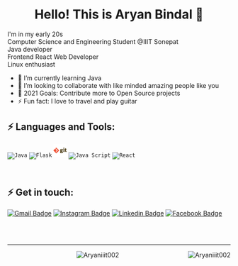 <span align="center">
 <h1>Hello! This is Aryan Bindal 👋</h1>
  </span>

I'm in my early 20s         
Computer Science and Engineering Student @IIIT Sonepat        
Java developer      
Frontend React Web Developer        
Linux enthusiast                     

- 🌱 I’m currently learning Java
- 👯 I’m looking to collaborate with like minded amazing people like you
- 🥅 2021 Goals: Contribute more to Open Source projects
- ⚡ Fun fact: I love to travel and play guitar  


<!-- Portfolio: https://aryaniiit002-portfolio-site.netlify.app/           -->



## ⚡ Languages and Tools:

<code><img height="30" width="30" alt="Java" src="https://encrypted-tbn0.gstatic.com/images?q=tbn:ANd9GcTt68pAPrZUZhOe9aFjyzFWIjeNP4poLFViNQ&usqp=CAU"></code>
<code><img height="30" width="30" alt="Flask" src="https://encrypted-tbn0.gstatic.com/images?q=tbn:ANd9GcRzainTIAEl9JLYwiwS-unZLcLo_JbizxSnjA&usqp=CAU"></code>
<code><img height="30" width="30" alt="Git" src="https://raw.githubusercontent.com/github/explore/80688e429a7d4ef2fca1e82350fe8e3517d3494d/topics/git/git.png"></code>
<code><img height="30" width="30" alt="Java Script" src="https://banner2.cleanpng.com/20180527/oio/kisspng-javascript-programming-language-ajax-5b0b285b692210.3071468515274578834306.jpg"></code>
<code><img height="30" width="30" alt="React" src="https://ensocore.com/media/61/reactjs-logo-sticker%20%281%29.jpg"></code>

<br />

## ⚡ Get in touch:

[![Gmail Badge](https://img.shields.io/badge/GMAIL-6633cc?style=flat-square&logo=Gmail&logoColor=white&link=mailto:aryanbindal2015@gmail.com)](mailto:aryanbindal2015@gmail.com)
[![Instagram Badge](https://img.shields.io/badge/aryan__bindal-%23E0487F.svg?style=flat-square&logo=Instagram&logoColor=white&link=https://www.instagram.com/aryan__bindal//)](https://www.instagram.com/aryan__bindal/) 
[![Linkedin Badge](https://img.shields.io/badge/-Aryan_Bindal%20-6633cc?style=flat-square&logo=Linkedin&logoColor=white&link=https://www.linkedin.com/in/aryan-bindal-3077401ab/)](https://www.linkedin.com/in/aryan-bindal/) 
[![Facebook Badge](https://img.shields.io/badge/Aryan_Bindal-%23E0487F.svg?style=flat-square&logo=Facebook&logoColor=white&link=https://www.facebook.com/aryan.bindal.1604/)](https://www.facebook.com/aryan.bindal.1604) 


<br />

<br />

---

  <p align="center"> <img src="https://github-readme-stats.vercel.app/api?username=Aryaniiit002&show_icons=true&theme=radical&count_private=true" alt="Aryaniiit002" />

<img align="right" src="https://komarev.com/ghpvc/?username=Aryaniiit002&label=Profile Views&color=blue&style=plastic" alt="Aryaniiit002" />
